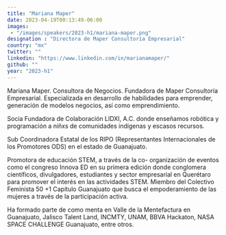 ```yaml
---
title: "Mariana Maper"
date: 2023-04-19T00:13:49-06:00
images: 
 - "/images/speakers/2023-h1/mariana-maper.png"
designation : "Directora de Maper Consultoría Empresarial"
country: "mx"
twitter: ""
linkedin: "https://www.linkedin.com/in/marianamaper/"
github: ""
year: "2023-h1"
---
```


Mariana Maper. Consultora de Negocios. Fundadora de Maper Consultoría Empresarial. Especializada en desarrollo de habilidades para emprender, generación de modelos negocios, así como emprendimiento. 

Socia Fundadora de Colaboración LIDXI, A.C. donde enseñamos robótica y programación a niñxs de comunidades indígenas y escasos recursos. 

Sub Coordinadora Estatal de los RIPO (Representantes Internacionales de los Promotores ODS) en el estado de Guanajuato. 

Promotora de educación STEM, a través de la co- organización de eventos como el congreso Innova ED en su primera edición donde conglomera científicos, divulgadores, estudiantes y sector empresarial en Querétaro para promover el interés en las actividades STEM. 
Miembro del Colectivo Feminista 50 +1 Capítulo Guanajuato que busca el empoderamiento de las mujeres a través de la participación activa.

Ha formado parte de como menta en Valle de la Mentefactura en Guanajuato, Jalisco Talent Land, INCMTY, UNAM, BBVA Hackaton, NASA SPACE CHALLENGE Guanajuato, entre otros.